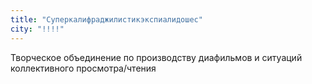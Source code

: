 ```yaml
---
title: "Суперкалифраджилистикэкспиалидошес"
city: "!!!!"
---
```


Творческое объединение по производству диафильмов и ситуаций коллективного просмотра/чтения
